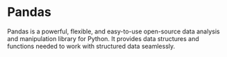 # Pandas
Pandas is a powerful, flexible, and easy-to-use open-source data analysis and manipulation library for Python. It provides data structures and functions needed to work with structured data seamlessly.
